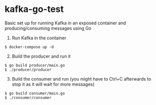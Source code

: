 # kafka-go-test
Basic set up for running Kafka in an exposed container and producing/consuming messages using Go

1. Run Kafka in the container
```
$ docker-compose up -d
```

2. Build the producer and run it
```
$ go build producer/main.go
$ ./producer/producer
```

3. Build the consumer and run (you might have to Ctrl+C afterwards to stop it as it will wait for more messages)
```
$ go build consumer/main.go
$ ./consumer/consumer
```

